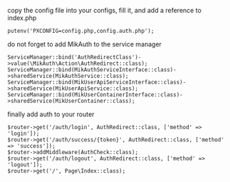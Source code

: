 
copy the config file into your configs, fill it, and add a reference to index.php

```
putenv('PXCONFIG=config.php,config.auth.php');
```

do not forget to add MikAuth to the service manager

```
ServiceManager::bind('AuthRedirectClass')->value(\MikAuth\Action\AuthRedirect::class);
ServiceManager::bind(MikAuthServiceInterface::class)->sharedService(MikAuthService::class);
ServiceManager::bind(MikUserApiServiceInterface::class)->sharedService(MikUserApiService::class);
ServiceManager::bind(MikUserContainerInterface::class)->sharedService(MikUserContainer::class);
```

finally add auth to your router
```
$router->get('/auth/login', AuthRedirect::class, ['method' => 'login']);
$router->get('/auth/success/{token}', AuthRedirect::class, ['method' => 'success']);
$router->addMiddleware(AuthCheck::class);
$router->get('/auth/logout', AuthRedirect::class, ['method' => 'logout']);
$router->get('/', Page\Index::class);
```